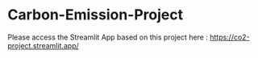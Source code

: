 # Carbon-Emission-Project

Please access the Streamlit App based on this project here : https://co2-project.streamlit.app/
